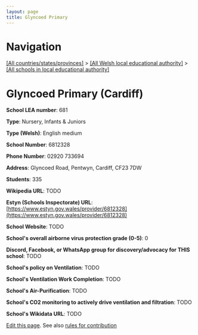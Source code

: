 ```yaml
---
layout: page
title: Glyncoed Primary
---
```

# Navigation

[[All countries/states/provinces]](../../..) > [[All Welsh local educational authority]](../..) > [[All schools in local educational authority]](..)

# Glyncoed Primary (Cardiff)

**School LEA number**: 681

**Type**: Nursery, Infants & Juniors

**Type (Welsh)**: English medium

**School Number**: 6812328

**Phone Number**: 02920 733694

**Address**: Glyncoed Road, Pentwyn, Cardiff, CF23 7DW

**Students**: 335

**Wikipedia URL**: TODO

**Estyn (Schools Inspectorate) URL**: [https://www.estyn.gov.wales/provider/6812328](https://www.estyn.gov.wales/provider/6812328)

**School Website**: TODO

**School's overall airborne virus protection grade (0-5)**: 0

**Discord, Facebook, or WhatsApp group for discovery/advocacy for THIS school**: TODO

**School's policy on Ventilation**: TODO

**School's Ventilation Work Completion**: TODO

**School's Air-Purification**: TODO

**School's CO2 monitoring to actively drive ventilation and filtration**: TODO

**School's Wikidata URL**: TODO




[Edit this page](https://github.com/VentilationProject/Wales/edit/prif/./Cardiff/Glyncoed_Primary.md). See also [rules for contribution](../../../contribution-rules/)
